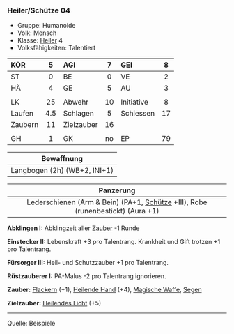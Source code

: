 ### Heiler/Schütze 04

- Gruppe: Humanoide
- Volk: Mensch
- Klasse: [Heiler](../../grw/charaktere-klasse-heiler.md) 4
- Volksfähigkeiten: Talentiert

| KÖR     |  5  | AGI        |  7  | GEI        |  8  |
| :------ | :-: | :--------- | :-: | :--------- | :-: |
| ST      |  0  | BE         |  0  | VE         |  2  |
| HÄ      |  4  | GE         |  5  | AU         |  3  |
|         |     |            |     |            |     |
| LK      | 25  | Abwehr     | 10  | Initiative |  8  |
| Laufen  | 4.5 | Schlagen   |  5  | Schiessen  | 17  |
| Zaubern | 11  | Zielzauber | 16  |            |     |
|         |     |            |     |            |     |
| GH      |  1  | GK         | no  | EP         | 79  |

|          Bewaffnung          |
| :--------------------------: |
| Langbogen (2h) (WB+2, INI+1) |

|                                    Panzerung                                    |
| :-----------------------------------------------------------------------------: |
| Lederschienen (Arm & Bein) (PA+1, [Schütze](../../grw/talente/schuetze.md) +III), Robe (runenbestickt) (Aura +1) |

**Abklingen I:** Abklingzeit aller [Zauber](../../fanwerk/zauber/zauber.md) -1 Runde

**Einstecker II:** Lebenskraft +3 pro Talentrang. Krankheit und Gift trotzen +1 pro Talentrang.

**Fürsorger III:** Heil- und Schutzzauber +1 pro Talentrang.

**Rüstzauberer I:** PA-Malus -2 pro Talentrang ignorieren.

**Zauber:** [Flackern](../../grw/zauber/flackern.md) (+1), [Heilende Hand](../../grw/zauber/heilende-hand.md) (+4), [Magische Waffe](../../grw/zauber/magische-waffe.md), [Segen](../../grw/zauber/segen.md)

**Zielzauber:** [Heilendes Licht](../../grw/zauber/heilendes-licht.md) (+5)

---

Quelle: Beispiele
